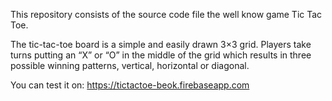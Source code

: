 This repository consists of the source code file the well know game Tic Tac Toe.

The tic-tac-toe board is a simple and easily drawn 3×3 grid. Players take turns putting an “X” or “O” in the middle of the grid which results in three possible winning patterns, vertical, horizontal or diagonal.

You can test it on: https://tictactoe-beok.firebaseapp.com
